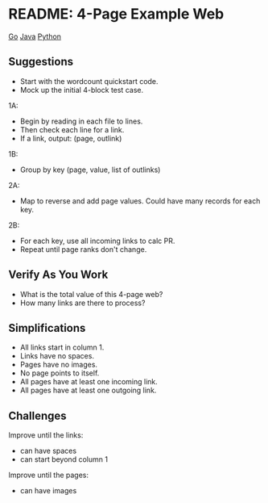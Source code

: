 # README: 4-Page Example Web

[Go](go.md)
[Java](java.md)
[Python](python.md)

## Suggestions

- Start with the wordcount quickstart code.
- Mock up the initial 4-block test case.

1A:

- Begin by reading in each file to lines.
- Then check each line for a link.
- If a link, output: (page, outlink)

1B: 

- Group by key (page, value, list of outlinks)

2A:

- Map to reverse and add page values. Could have many records for each key. 

2B:

- For each key, use all incoming links to calc PR.
- Repeat until page ranks don't change. 

## Verify As You Work

- What is the total value of this 4-page web?
- How many links are there to process?

## Simplifications

- All links start in column 1. 
- Links have no spaces. 
- Pages have no images.
- No page points to itself.
- All pages have at least one incoming link. 
- All pages have at least one outgoing link. 

## Challenges

Improve until the links:

- can have spaces
- can start beyond column 1

Improve until the pages:

- can have images
